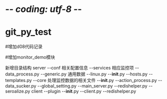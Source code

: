 # -*- coding: utf-8 -*-
# git_py_test

#增加d08代码记录

#增加monitor_demo模块

新增目录结构
server 
     --conf  相关配置信息
     		--services 相应监控项
                    --data_process.py
                    --generic.py 通用数据
                    --linux.py
     		--__init__.py
     		--hosts.py
     		--templates.py
     --core 处理监控数据的相关文件
     		--__init__.py
     		--action_process.py
     		--data_sucker.py
     		--global_setting.py
     		--main_server.py
     		--redishelper.py
     		--seroalize.py
client
     --plugin
     --__init__.py
     --client.py
     --redishelper.py
     
